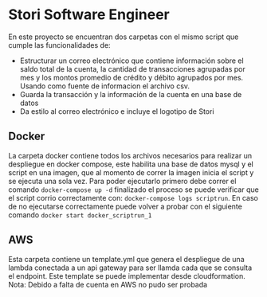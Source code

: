 # Stori Software Engineer
En este proyecto se encuentran dos carpetas con el mismo script que cumple las funcionalidades de:  
* Estructurar un correo electrónico que contiene información sobre el saldo total de la cuenta, la cantidad de transacciones agrupadas por mes y los montos promedio de crédito y débito agrupados por mes. Usando como fuente de informacion el archivo csv.
* Guarda la transacción y la información de la cuenta en una base de datos
* Da estilo al correo electrónico e incluye el logotipo de Stori
## Docker
La carpeta docker contiene todos los archivos necesarios para realizar un despliegue en docker compose, este habilita una base de datos mysql y el script en una imagen, que al momento de correr la imagen inicia el script y se ejecuta una sola vez.
Para poder ejecutarlo primero debe correr el comando `docker-compose up -d` finalizado el proceso se puede verificar que el script corrio correctamente con: `docker-compose logs scriptrun`. En caso de no ejecutarse correctamente puede volver a probar con el siguiente comando `docker start docker_scriptrun_1`
## AWS
Esta carpeta contiene un template.yml que genera el despliegue de una lambda conectada a un api gateway para ser llamda cada que se consulta el endpoint. Este template se puede implementar desde cloudformation.
Nota: Debido a falta de cuenta en AWS no pudo ser probada